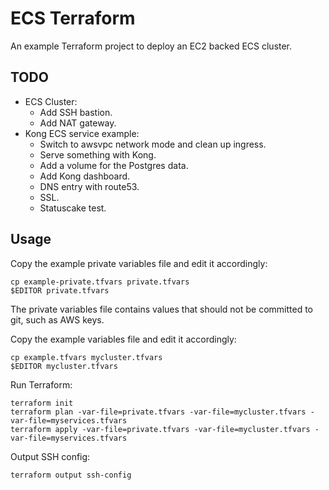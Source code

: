 
# ECS Terraform

An example Terraform project to deploy an EC2 backed ECS cluster.

## TODO

- ECS Cluster:
  - Add SSH bastion.
  - Add NAT gateway.
- Kong ECS service example:
  - Switch to awsvpc network mode and clean up ingress.
  - Serve something with Kong.
  - Add a volume for the Postgres data.
  - Add Kong dashboard.
  - DNS entry with route53.
  - SSL.
  - Statuscake test.

## Usage

Copy the example private variables file and edit it accordingly:
```shell
cp example-private.tfvars private.tfvars
$EDITOR private.tfvars
```
The private variables file contains values that should not be committed to
git, such as AWS keys.  

Copy the example variables file and edit it accordingly:
```shell
cp example.tfvars mycluster.tfvars
$EDITOR mycluster.tfvars
```

Run Terraform:
```shell
terraform init
terraform plan -var-file=private.tfvars -var-file=mycluster.tfvars -var-file=myservices.tfvars
terraform apply -var-file=private.tfvars -var-file=mycluster.tfvars -var-file=myservices.tfvars
```

Output SSH config:
```shell
terraform output ssh-config
```
